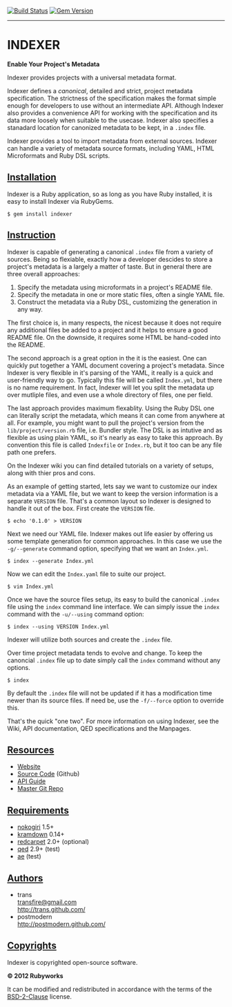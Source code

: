 [![Build Status](https://secure.travis-ci.org/rubyworks/indexer.png)](http://travis-ci.org/rubyworks/indexer)
[![Gem Version](https://badge.fury.io/rb/indexer.png)](http://badge.fury.io/rb/indexer)

----

# INDEXER

**Enable Your Project's Metadata**

Indexer provides projects with a universal metadata format.

Indexer defines a *canonical*, detailed and strict, project metadata specification.
The strictness of the specification makes the format simple enough for developers to use without an intermediate API.
Although Indexer also provides a convenience API for working with the specification and its data 
more loosely when suitable to the usecase. Indexer also specifies a stanadard location for canonized
metadata to be kept, in a `.index` file.

Indexer provides a tool to import metadata from external sources. Indexer can handle a variety of metadata
source formats, including YAML, HTML Microformats and Ruby DSL scripts.


## [Installation](#installation)

Indexer is a Ruby application, so as long as you have Ruby installed, it is easy to install Indexer via RubyGems.

    $ gem install indexer


## [Instruction](#instruction)

Indexer is capable of generating a canonical `.index` file from a variety of sources. Being so flexiable, exactly
how a developer descides to store a project's metadata is a largely a matter of taste. But in general there are
three overall approaches:

1. Specify the metadata using microformats in a project's README file.
2. Specify the metadata in one or more static files, often a single YAML file.
3. Construct the metadata via a Ruby DSL, customizing the generation in any way.

The first choice is, in many respects, the nicest because it does not require any additional files be added
to a project and it helps to ensure a good README file. On the downside, it requires some HTML be hand-coded
into the README.

The second approach is a great option in the it is the easiest. One can quickly put together a YAML document
covering a project's metadata. Since Indexer is very flexible in it's parsing of the YAML, it really is a
quick and user-friendly way to go. Typically this file will be called `Index.yml`, but there is no name
requirement. In fact, Indexer will let you split the metadata up over mutliple files, and even use a whole
directory of files, one per field.

The last approach provides maximum flexablity. Using the Ruby DSL one can literally script the metadata,
which means it can come from anywhere at all. For example, you might want to pull the project's version
from the `lib/project/version.rb` file, i.e. Bundler style. The DSL is as intutive and as flexible as 
using plain YAML, so it's nearly as easy to take this approach. By convention this file is called `Indexfile`
or `Index.rb`, but it too can be any file path one prefers.

On the Indexer wiki you can find detailed tutorials on a variety of setups, along with thier pros and cons.

As an example of getting started, lets say we want to customize our index metadata via a YAML file,
but we want to keep the version information is a separate `VERSION` file. That's a common layout so Indexer
is designed to handle it out of the box. First create the `VERSION` file.

    $ echo '0.1.0' > VERSION

Next we need our YAML file. Indexer makes out life easier by offering us some template generation for 
common approaches. In this case we use the `-g/--generate` command option, specifying that we want an
`Index.yml`.

    $ index --generate Index.yml

Now we can edit the `Index.yaml` file to suite our project.

    $ vim Index.yml

Once we have the source files setup, its easy to build the canonical `.index` file using the `index` 
command line interface. We can simply issue the `index` command with the `-u/--using` command option:

    $ index --using VERSION Index.yml

Indexer will utilize both sources and create the `.index` file.

Over time project metadata tends to evolve and change. To keep the canoncial `.index` file up to date simply
call the `index` command without any options.

    $ index

By default the `.index` file will not be updated if it has a modification time newer than its source files.
If need be, use the `-f/--force` option to override this.

That's the quick "one two". For more information on using Indexer, see the Wiki, API documentation, QED specifications
and the Manpages.


## [Resources](#resources)

* [Website](http://rubyworks.github.com/indexer)
* [Source Code](http://github.com/rubyworks/indexer) (Github)
* [API Guide](http://rubydoc.info/gems/indexer/frames)
* [Master Git Repo](http://github.com/rubyworks/indexer/indexer.git)


## [Requirements](#requirements)

* [nokogiri](http://nokogiri.org/) 1.5+
* [kramdown](http://kramdown.rubyforge.org/) 0.14+
* [redcarpet](https://github.com/vmg/redcarpet) 2.0+ (optional)
* [qed](http://rubyworks.github.com/qed/) 2.9+ (test)
* [ae](http://rubyworks.github.com/ae/) (test)


## [Authors](#authors)

<ul>
<li class="iauthor vcard">
  <div class="nickname">trans</div>
  <div><a class="email" href="mailto:transfire@gmail.com">transfire@gmail.com</a></div>
  <div><a class="url" href="http://trans.gihub.com/">http://trans.github.com/</a></div>
</li>
<li class="iauthor vcard">
  <div class="nickname">postmodern</div>
  <div><a class="url" href="http://postmodern.github.com/">http://postmodern.github.com/</a></div>
</li>
</ul>


## [Copyrights](#copyrights)

Indexer is copyrighted open-source software.

**&copy; 2012 Rubyworks**

It can be modified and redistributed in accordance with the terms
of the [BSD-2-Clause](http://www.spdx.org/licenses/BSD-2-Clause) license.

